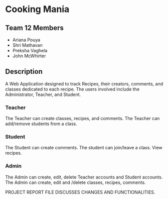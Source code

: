 # Cooking Mania
## Team 12 Members
- Ariana Pouya
- Shri Mathavan
- Preksha Vaghela
- John McWhirter

## Description
A Web Application designed to track Recipes, their creators, comments, and classes dedicated to each recipe. The users involved include the Administrator, Teacher, and Student.

### Teacher
The Teacher can create classes, recipes, and comments. The Teacher can add/remove students from a class.

### Student
The Student can create comments. The student can join/leave a class. View recipes.

### Admin
The Admin can create, edit, delete Teacher accounts and Student accounts. The Admin can create, edit and /delete classes, recipes, comments.


PROJECT REPORT FILE DISCUSSES CHANGES AND FUNCTIONALITIES. 
